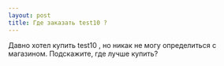 ```yaml
---
layout: post 
title: Где заказать test10 ? 
--- 
```

Давно хотел купить test10 , но никак не могу определиться с магазином. Подскажите, где лучше купить?